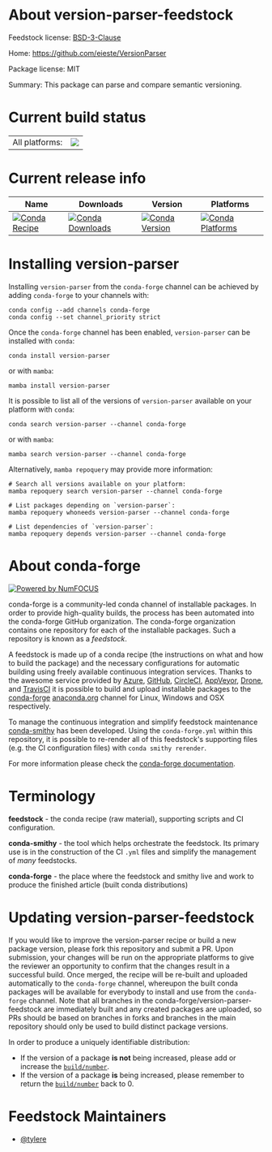 About version-parser-feedstock
==============================

Feedstock license: [BSD-3-Clause](https://github.com/conda-forge/version-parser-feedstock/blob/main/LICENSE.txt)

Home: https://github.com/eieste/VersionParser

Package license: MIT

Summary: This package can parse and compare semantic versioning.

Current build status
====================


<table><tr><td>All platforms:</td>
    <td>
      <a href="https://dev.azure.com/conda-forge/feedstock-builds/_build/latest?definitionId=21815&branchName=main">
        <img src="https://dev.azure.com/conda-forge/feedstock-builds/_apis/build/status/version-parser-feedstock?branchName=main">
      </a>
    </td>
  </tr>
</table>

Current release info
====================

| Name | Downloads | Version | Platforms |
| --- | --- | --- | --- |
| [![Conda Recipe](https://img.shields.io/badge/recipe-version--parser-green.svg)](https://anaconda.org/conda-forge/version-parser) | [![Conda Downloads](https://img.shields.io/conda/dn/conda-forge/version-parser.svg)](https://anaconda.org/conda-forge/version-parser) | [![Conda Version](https://img.shields.io/conda/vn/conda-forge/version-parser.svg)](https://anaconda.org/conda-forge/version-parser) | [![Conda Platforms](https://img.shields.io/conda/pn/conda-forge/version-parser.svg)](https://anaconda.org/conda-forge/version-parser) |

Installing version-parser
=========================

Installing `version-parser` from the `conda-forge` channel can be achieved by adding `conda-forge` to your channels with:

```
conda config --add channels conda-forge
conda config --set channel_priority strict
```

Once the `conda-forge` channel has been enabled, `version-parser` can be installed with `conda`:

```
conda install version-parser
```

or with `mamba`:

```
mamba install version-parser
```

It is possible to list all of the versions of `version-parser` available on your platform with `conda`:

```
conda search version-parser --channel conda-forge
```

or with `mamba`:

```
mamba search version-parser --channel conda-forge
```

Alternatively, `mamba repoquery` may provide more information:

```
# Search all versions available on your platform:
mamba repoquery search version-parser --channel conda-forge

# List packages depending on `version-parser`:
mamba repoquery whoneeds version-parser --channel conda-forge

# List dependencies of `version-parser`:
mamba repoquery depends version-parser --channel conda-forge
```


About conda-forge
=================

[![Powered by
NumFOCUS](https://img.shields.io/badge/powered%20by-NumFOCUS-orange.svg?style=flat&colorA=E1523D&colorB=007D8A)](https://numfocus.org)

conda-forge is a community-led conda channel of installable packages.
In order to provide high-quality builds, the process has been automated into the
conda-forge GitHub organization. The conda-forge organization contains one repository
for each of the installable packages. Such a repository is known as a *feedstock*.

A feedstock is made up of a conda recipe (the instructions on what and how to build
the package) and the necessary configurations for automatic building using freely
available continuous integration services. Thanks to the awesome service provided by
[Azure](https://azure.microsoft.com/en-us/services/devops/), [GitHub](https://github.com/),
[CircleCI](https://circleci.com/), [AppVeyor](https://www.appveyor.com/),
[Drone](https://cloud.drone.io/welcome), and [TravisCI](https://travis-ci.com/)
it is possible to build and upload installable packages to the
[conda-forge](https://anaconda.org/conda-forge) [anaconda.org](https://anaconda.org/)
channel for Linux, Windows and OSX respectively.

To manage the continuous integration and simplify feedstock maintenance
[conda-smithy](https://github.com/conda-forge/conda-smithy) has been developed.
Using the ``conda-forge.yml`` within this repository, it is possible to re-render all of
this feedstock's supporting files (e.g. the CI configuration files) with ``conda smithy rerender``.

For more information please check the [conda-forge documentation](https://conda-forge.org/docs/).

Terminology
===========

**feedstock** - the conda recipe (raw material), supporting scripts and CI configuration.

**conda-smithy** - the tool which helps orchestrate the feedstock.
                   Its primary use is in the construction of the CI ``.yml`` files
                   and simplify the management of *many* feedstocks.

**conda-forge** - the place where the feedstock and smithy live and work to
                  produce the finished article (built conda distributions)


Updating version-parser-feedstock
=================================

If you would like to improve the version-parser recipe or build a new
package version, please fork this repository and submit a PR. Upon submission,
your changes will be run on the appropriate platforms to give the reviewer an
opportunity to confirm that the changes result in a successful build. Once
merged, the recipe will be re-built and uploaded automatically to the
`conda-forge` channel, whereupon the built conda packages will be available for
everybody to install and use from the `conda-forge` channel.
Note that all branches in the conda-forge/version-parser-feedstock are
immediately built and any created packages are uploaded, so PRs should be based
on branches in forks and branches in the main repository should only be used to
build distinct package versions.

In order to produce a uniquely identifiable distribution:
 * If the version of a package **is not** being increased, please add or increase
   the [``build/number``](https://docs.conda.io/projects/conda-build/en/latest/resources/define-metadata.html#build-number-and-string).
 * If the version of a package **is** being increased, please remember to return
   the [``build/number``](https://docs.conda.io/projects/conda-build/en/latest/resources/define-metadata.html#build-number-and-string)
   back to 0.

Feedstock Maintainers
=====================

* [@tylere](https://github.com/tylere/)

